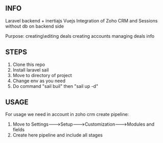 ## INFO

Laravel backend + inertiajs Vuejs
Integration of Zoho CRM and Sessions without db on backend side

Purpose:
creating\editing deals
creating accounts
managing deals info 

## STEPS

1) Clone this repo
2) Install laravel sail
3) Move to directory of project
4) Change env as you need
5) Do command "sail buil" then "sail up -d"

## USAGE

For usage we need in account in zoho crm create pipeline:

1) Move to Settings--->Setup--->Customization--->Modules and fields
2) Create here pipeline and include all stages
